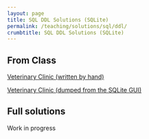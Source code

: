 ```yaml
---
layout: page
title: SQL DDL Solutions (SQLite)
permalink: /teaching/solutions/sql/ddl/
crumbtitle: SQL DDL Solutions (SQLite)
---
```


## From Class

[Veterinary Clinic (written by hand)](veterinary_clinic.sql)

[Veterinary Clinic (dumped from the SQLite GUI)](veterinary_clinic.gui,sql)

## Full solutions

Work in progress